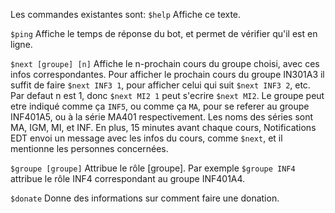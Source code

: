 Les commandes existantes sont:
  `$help`
Affiche ce texte.

  `$ping`
  Affiche le temps de réponse du bot, et permet de vérifier qu'il est en ligne.

  `$next [groupe] [n]`
Affiche le n-prochain cours du groupe choisi, avec ces infos correspondantes.
Pour afficher le prochain cours du groupe IN301A3 il suffit de faire `$next INF3 1`, pour afficher celui qui suit `$next INF3 2`, etc. Par defaut n est 1, donc `$next MI2 1` peut s'ecrire `$next MI2`. Le groupe peut etre indiqué comme ça `INF5`, ou comme ça `MA`, pour se referer au groupe INF401A5, ou à la série MA401 respectivement. Les noms des séries sont MA, IGM, MI, et INF.
En plus, 15 minutes avant chaque cours, Notifications EDT envoi un message avec les infos du cours, comme `$next`, et il mentionne les personnes concernées.

  `$groupe [groupe]`
Attribue le rôle [groupe]. Par exemple `$groupe INF4` attribue le rôle INF4 correspondant au groupe INF401A4.

  `$donate`
Donne des informations sur comment faire une donation.
